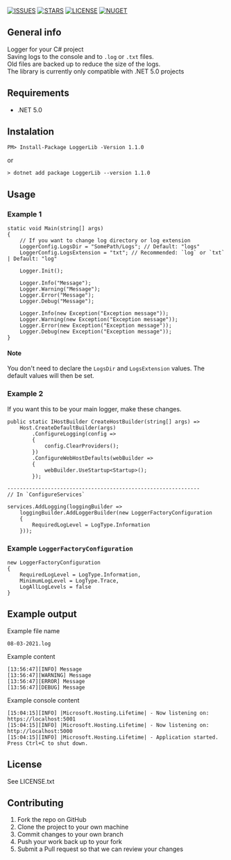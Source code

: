 [![ISSUES](https://img.shields.io/github/issues/K1mP1x/LoggerLib)](https://github.com/K1mP1x/LoggerLib/issues)
[![STARS](https://img.shields.io/github/stars/K1mP1x/LoggerLib)](https://github.com/K1mP1x/LoggerLib)
[![LICENSE](https://img.shields.io/github/license/K1mP1x/LoggerLib)](https://github.com/K1mP1x/LoggerLib/blob/main/LICENSE.txt)
[![NUGET](https://shields.io/nuget/v/loggerlib.svg)](https://www.nuget.org/packages/LoggerLib)

## General info 
Logger for your C# project<br>
Saving logs to the console and to `.log` or `.txt` files.<br>
Old files are backed up to reduce the size of the logs.<br>
The library is currently only compatible with .NET 5.0 projects

## Requirements
* .NET 5.0

## Instalation
```
PM> Install-Package LoggerLib -Version 1.1.0
```
or
```
> dotnet add package LoggerLib --version 1.1.0
```

## Usage

### Example 1
```
static void Main(string[] args)
{
    // If you want to change log directory or log extension
    LoggerConfig.LogsDir = "SomePath/Logs"; // Default: "logs"
    LoggerConfig.LogsExtension = "txt"; // Recommended: `log` or `txt` | Default: "log"
    
    Logger.Init();

    Logger.Info("Message");
    Logger.Warning("Message");
    Logger.Error("Message");
    Logger.Debug("Message");

    Logger.Info(new Exception("Exception message"));
    Logger.Warning(new Exception("Exception message"));
    Logger.Error(new Exception("Exception message"));
    Logger.Debug(new Exception("Exception message"));
}
```
#### Note
You don't need to declare the `LogsDir` and `LogsExtension` values. The default values will then be set.

### Example 2
If you want this to be your main logger, make these changes.
```
public static IHostBuilder CreateHostBuilder(string[] args) =>
    Host.CreateDefaultBuilder(args)
        .ConfigureLogging(config =>
        {
            config.ClearProviders();
        })
        .ConfigureWebHostDefaults(webBuilder =>
        {
            webBuilder.UseStartup<Startup>();
        });
        
--------------------------------------------------------------
// In `ConfigureServices`

services.AddLogging(loggingBuilder =>
    loggingBuilder.AddLoggerBuilder(new LoggerFactoryConfiguration
    {
        RequiredLogLevel = LogType.Information
    }));
```

### Example `LoggerFactoryConfiguration`
```
new LoggerFactoryConfiguration
{
    RequiredLogLevel = LogType.Information,
    MinimumLogLevel = LogType.Trace,
    LogAllLogLevels = false
}
```

## Example output
Example file name

```
08-03-2021.log
```
Example content

```
[13:56:47][INFO] Message
[13:56:47][WARNING] Message
[13:56:47][ERROR] Message
[13:56:47][DEBUG] Message
```

Example console content
```
[15:04:15][INFO] |Microsoft.Hosting.Lifetime| - Now listening on: https://localhost:5001
[15:04:15][INFO] |Microsoft.Hosting.Lifetime| - Now listening on: http://localhost:5000
[15:04:15][INFO] |Microsoft.Hosting.Lifetime| - Application started. Press Ctrl+C to shut down.
```

## License
See LICENSE.txt

## Contributing
1. Fork the repo on GitHub
2. Clone the project to your own machine
3. Commit changes to your own branch
4. Push your work back up to your fork
5. Submit a Pull request so that we can review your changes

